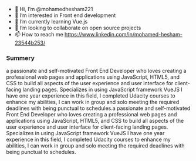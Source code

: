 - 👋 Hi, I’m @mohamedhesham221
- 👀 I’m interested in Front end development
- 🌱 I’m currently learning Vue.js
- 💞️ I’m looking to collaborate on open source projects
- 📫 How to reach me https://www.linkedin.com/in/mohamed-hesham-23544b253/

### Summery
a passionate and self-motivated Front End Developer who loves creating a professional web pages and applications using JavaScript, HTML5, and CSS to build all aspects of the user experience and user interface for client-facing landing pages. Specializes in using JavaScript framework VueJS
 I have one year experience in this field, I completed Udacity courses to enhance my abilities, I can work in group and solo meeting the required deadlines with being punctual to schedules.a passionate and self-motivated Front End Developer who loves creating a professional web pages and applications using JavaScript, HTML5, and CSS to build all aspects of the user experience and user interface for client-facing landing pages. Specializes in using JavaScript framework VueJS I have one year experience in this field, I completed Udacity courses to enhance my abilities, I can work in group and solo meeting the required deadlines with being punctual to schedules.

<!---
mohamedhesham221/mohamedhesham221 is a ✨ special ✨ repository because its `README.md` (this file) appears on your GitHub profile.
You can click the Preview link to take a look at your changes.
--->
